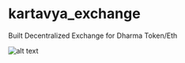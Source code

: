 # kartavya_exchange
Built Decentralized Exchange for Dharma Token/Eth

![alt text](https://github.com/vinay10949/kartavya_exchange/Kartavya.png?raw=true)
